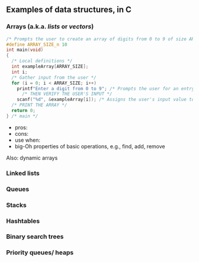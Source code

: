 ## Examples of data structures, in C
### Arrays (a.k.a. _lists_ or _vectors_)
```c
/* Prompts the user to create an array of digits from 0 to 9 of size ARRAY_SIZE */
#define ARRAY_SIZE_n 10 
int main(void)
{
  /* Local definitions */
  int exampleArray[ARRAY_SIZE];
  int i;
  /* Gather input from the user */
  for (i = 0; i < ARRAY_SIZE; i++)
    printf"Enter a digit from 0 to 9"; /* Prompts the user for an entry of the array */
      /* THEN VERIFY THE USER'S INPUT */
    scanf("%d", &exampleArray[i]); /* Assigns the user's input value to the current element in the array */
  /* PRINT THE ARRAY */
  return 0;
} /* main */
```
* pros:
* cons:
* use when:
* big-Oh properties of basic operations, e.g., find, add, remove

Also: dynamic arrays
### Linked lists
### Queues
### Stacks
### Hashtables
### Binary search trees
### Priority queues/ heaps
